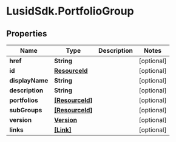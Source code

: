 # LusidSdk.PortfolioGroup

## Properties
Name | Type | Description | Notes
------------ | ------------- | ------------- | -------------
**href** | **String** |  | [optional] 
**id** | [**ResourceId**](ResourceId.md) |  | [optional] 
**displayName** | **String** |  | [optional] 
**description** | **String** |  | [optional] 
**portfolios** | [**[ResourceId]**](ResourceId.md) |  | [optional] 
**subGroups** | [**[ResourceId]**](ResourceId.md) |  | [optional] 
**version** | [**Version**](Version.md) |  | [optional] 
**links** | [**[Link]**](Link.md) |  | [optional] 


